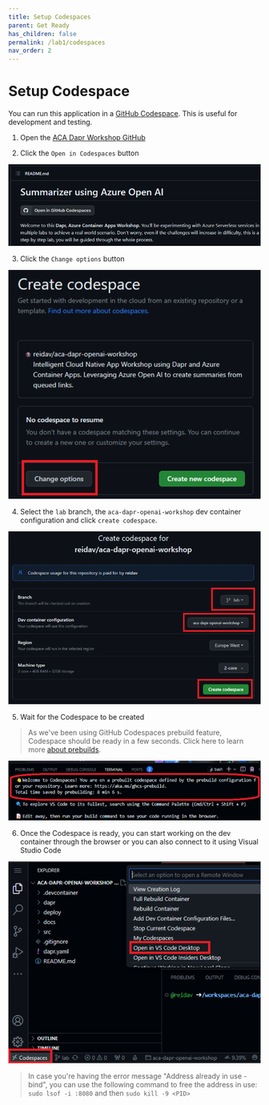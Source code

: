 ```yaml
---
title: Setup Codespaces
parent: Get Ready
has_children: false
permalink: /lab1/codespaces
nav_order: 2
---
```


# Setup Codespace

You can run this application in a [GitHub Codespace](https://docs.github.com/en/codespaces/developing-in-codespaces/creating-a-codespace). This is useful for development and testing.

1. Open the [ACA Dapr Workshop GitHub](https://github.com/reidav/aca-dapr-openai-workshop)

2. Click the `Open in Codespaces` button

![Alt text](images/open-codespaces-1.png)

3. Click the `Change options` button

![Alt text](images/open-codespaces-2.png)

4. Select the `lab` branch, the `aca-dapr-openai-workshop` dev container configuration and click `create codespace`.

![Alt text](images/open-codespaces-3.png)

5. Wait for the Codespace to be created

> As we've been using GitHub Codespaces prebuild feature, Codespace should be ready in a few seconds. Click here to learn more [about prebuilds](https://docs.github.com/en/codespaces/prebuilding-your-codespaces/about-github-codespaces-prebuilds).

![Alt text](images/open-codespaces-5.png)

6. Once the Codespace is ready, you can start working on the dev container through the browser or you can also connect to it using Visual Studio Code 

![Alt text](images/open-codespaces-4.png)

> In case you're having the error message "Address already in use - bind", you can use the following command to free the address in use: `sudo lsof -i :8080` and then `sudo kill -9 <PID>`